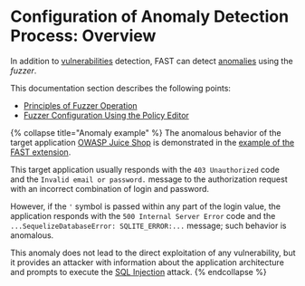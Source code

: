 [doc-fuzzer-internals]:         fuzzer-internals.md
[doc-fuzzer-configuration]:     fuzzer-configuration.md              

[gl-vuln]:                      ../../TERMS-GLOSSARY.md#vulnerability
[gl-anomaly]:                   ../../TERMS-GLOSSARY.md#anomaly

# Configuration of Anomaly Detection Process: Overview

In addition to [vulnerabilities][gl-vuln] detection, FAST can detect [anomalies][gl-anomaly] using the *fuzzer*.

This documentation section describes the following points:

* [Principles of Fuzzer Operation][doc-fuzzer-internals]
* [Fuzzer Configuration Using the Policy Editor][doc-fuzzer-configuration]

{% collapse title="Anomaly example" %}
The anomalous behavior of the target application [OWASP Juice Shop](https://www.owasp.org/www-project-juice-shop/) is demonstrated in the [example of the FAST extension](../../dsl/extensions-examples/mod-extension.md).

This target application usually responds with the `403 Unauthorized` code and the `Invalid email or password.` message to the authorization request with an incorrect combination of login and password.

However, if the `'` symbol is passed within any part of the login value, the application responds with the `500 Internal Server Error` code and the `...SequelizeDatabaseError: SQLITE_ERROR:...` message; such behavior is anomalous.

This anomaly does not lead to the direct exploitation of any vulnerability, but it provides an attacker with information about the application architecture and prompts to execute the [SQL Injection](../../VULN-LIST.md#sql-injection) attack.
{% endcollapse %}